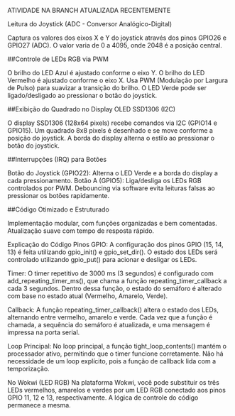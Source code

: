 ATIVIDADE NA BRANCH ATUALIZADA RECENTEMENTE 


Leitura do Joystick (ADC - Conversor Analógico-Digital)

Captura os valores dos eixos X e Y do joystick através dos pinos GPIO26 e GPIO27 (ADC).
O valor varia de 0 a 4095, onde 2048 é a posição central.

##Controle de LEDs RGB via PWM

O brilho do LED Azul é ajustado conforme o eixo Y.
O brilho do LED Vermelho é ajustado conforme o eixo X.
Usa PWM (Modulação por Largura de Pulso) para suavizar a transição do brilho.
O LED Verde pode ser ligado/desligado ao pressionar o botão do joystick.

##Exibição do Quadrado no Display OLED SSD1306 (I2C)

O display SSD1306 (128x64 pixels) recebe comandos via I2C (GPIO14 e GPIO15).
Um quadrado 8x8 pixels é desenhado e se move conforme a posição do joystick.
A borda do display alterna o estilo ao pressionar o botão do joystick.

##Interrupções (IRQ) para Botões

Botão do Joystick (GPIO22): Alterna o LED Verde e a borda do display a cada pressionamento.
Botão A (GPIO5): Liga/desliga os LEDs RGB controlados por PWM.
Debouncing via software evita leituras falsas ao pressionar os botões rapidamente.

##Código Otimizado e Estruturado

Implementação modular, com funções organizadas e bem comentadas.
Atualização suave com tempo de resposta rápido.


Explicação do Código
Pinos GPIO: A configuração dos pinos GPIO (15, 14, 13) é feita utilizando gpio_init() e gpio_set_dir(). 
O estado dos LEDs será controlado utilizando gpio_put() para acionar e desligar os LEDs.

Timer: O timer repetitivo de 3000 ms (3 segundos) é configurado com add_repeating_timer_ms(), que chama a função repeating_timer_callback a cada 3 segundos.
Dentro dessa função, o estado do semáforo é alterado com base no estado atual (Vermelho, Amarelo, Verde).

Callback: A função repeating_timer_callback() altera o estado dos LEDs, alternando entre vermelho, amarelo e verde. 
Cada vez que a função é chamada, a sequência do semáforo é atualizada, e uma mensagem é impressa na porta serial.

Loop Principal: No loop principal, a função tight_loop_contents() mantém o processador ativo, permitindo que o timer funcione corretamente. 
Não há necessidade de um loop explícito, pois a função de callback lida com a temporização.


No Wokwi (LED RGB)
Na plataforma Wokwi, você pode substituir os três LEDs vermelhos, amarelos e verdes por um LED RGB conectado aos pinos GPIO 11, 12 e 13, 
respectivamente. A lógica de controle do código permanece a mesma.

